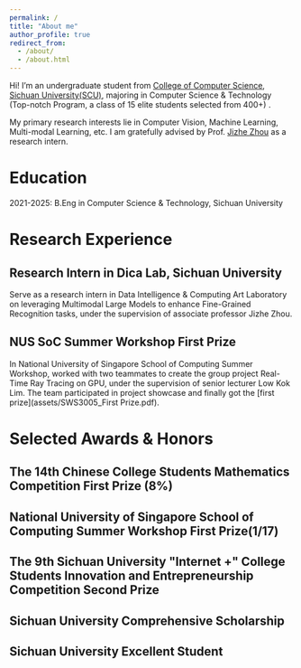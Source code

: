 ```yaml
---
permalink: /
title: "About me"
author_profile: true
redirect_from: 
  - /about/
  - /about.html
---
```


Hi! I’m an undergraduate student from [College of Computer Science](https://cs.scu.edu.cn/), [Sichuan University(SCU)](https://www.scu.edu.cn/), majoring in Computer Science & Technology (Top-notch Program, a class of 15 elite students selected from 400+) .

My primary research interests lie in Computer Vision, Machine Learning, Multi-modal Learning, etc. I am gratefully advised by Prof. [Jizhe Zhou](https://knightzjz.github.io/) as a research intern.

Education
======
2021-2025: B.Eng in Computer Science & Technology, Sichuan University

Research Experience
======
Research Intern in Dica Lab, Sichuan University 
------
Serve as a research intern in Data Intelligence & Computing Art Laboratory on leveraging Multimodal Large Models to enhance Fine-Grained Recognition tasks, under the supervision of associate professor Jizhe Zhou.

NUS SoC Summer Workshop First Prize
------
In National University of Singapore School of Computing Summer Workshop, worked with two teammates to create the group project Real-Time Ray Tracing on GPU, under the supervision of senior lecturer Low Kok Lim. The team participated in project showcase and finally got the [first prize](assets/SWS3005_First Prize.pdf).

Selected Awards & Honors
======
The 14th Chinese College Students Mathematics Competition First Prize (8%)
------
National University of Singapore School of Computing Summer Workshop First Prize(1/17)
------
The 9th Sichuan University "Internet +" College Students Innovation and Entrepreneurship Competition Second Prize
------
Sichuan University Comprehensive Scholarship
------
Sichuan University Excellent Student
------




